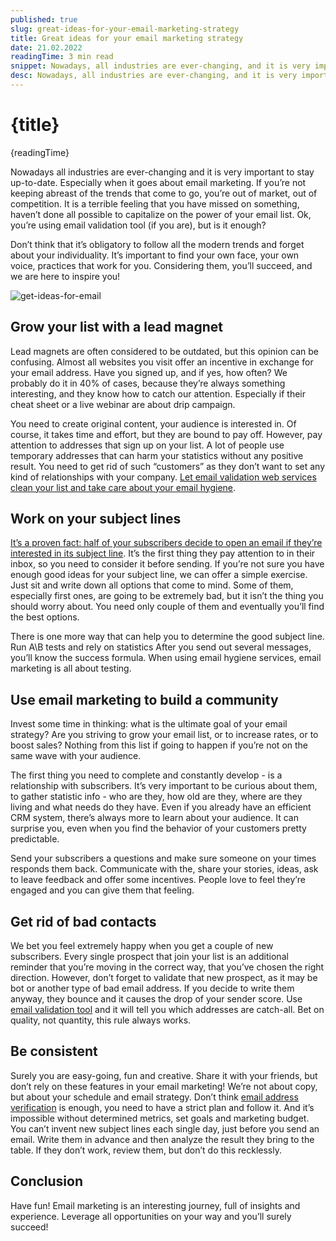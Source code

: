 ```yaml
---
published: true
slug: great-ideas-for-your-email-marketing-strategy
title: Great ideas for your email marketing strategy
date: 21.02.2022
readingTime: 3 min read
snippet: Nowadays, all industries are ever-changing, and it is very important to stay up-to-date. Especially when it goes about email marketing. If you’re not keeping abreast of the trends that come to go, you’re out of market, out of competition. It is a terrible feeling that you have missed on something, haven’t done all possible to capitalize on the power of your email list. Ok, you’re using email validation tool (if you are), but is it enough?
desc: Nowadays, all industries are ever-changing, and it is very important to stay up-to-date. Especially when it goes about email marketing. If you’re not keeping abreast of the trends that come to go, you’re out of market, out of competition. It is a terrible feeling that you have missed on something, haven’t done all possible to capitalize on the power of your email list. Ok, you’re using email validation tool (if you are), but is it enough?
---
```


# {title}

{readingTime}

Nowadays all industries are ever-changing and it is very important to stay up-to-date. Especially when it goes about email marketing. If you’re not keeping abreast of the trends that come to go, you’re out of market, out of competition. It is a terrible feeling that you have missed on something, haven’t done all possible to capitalize on the power of your email list. Ok, you’re using email validation tool (if you are), but is it enough?

Don’t think that it’s obligatory to follow all the modern trends and forget about your individuality. It’s important to find your own face, your own voice, practices that work for you. Considering them, you’ll succeed, and we are here to inspire you!

![get-ideas-for-email](./get-ideas-for-email.svg)

## Grow your list with a lead magnet
Lead magnets are often considered to be outdated, but this opinion can be confusing. Almost all websites you visit offer an incentive in exchange for your email address. Have you signed up, and if yes, how often? We probably do it in 40% of cases, because they’re always something interesting, and they know how to catch our attention. Especially if their cheat sheet or a live webinar are about drip campaign.

You need to create original content, your audience is interested in. Of course, it takes time and effort, but they are bound to pay off. However, pay attention to addresses that sign up on your list. A lot of people use temporary addresses that can harm your statistics without any positive result. You need to get rid of such “customers” as they don’t want to set any kind of relationships with your company. [Let email validation web services clean your list and take care about your email hygiene](/blog/how-mailcheck-can-help-your-business).

## Work on your subject lines
[It’s a proven fact: half of your subscribers decide to open an email if they’re interested in its subject line](/blog/subscribers-love-getting-your-emails-but-theres-one-thing-you-have-to-get-right). It’s the first thing they pay attention to in their inbox, so you need to consider it before sending. If you’re not sure you have enough good ideas for your subject line, we can offer a simple exercise. Just sit and write down all options that come to mind. Some of them, especially first ones, are going to be extremely bad, but it isn’t the thing you should worry about. You need only couple of them and eventually you’ll find the best options.

There is one more way that can help you to determine the good subject line. Run A\B tests and rely on statistics After you send out several messages, you’ll know the success formula. When using email hygiene services, email marketing is all about testing.

## Use email marketing to build a community
Invest some time in thinking: what is the ultimate goal of your email strategy? Are you striving to grow your email list, or to increase rates, or to boost sales? Nothing from this list if going to happen if you’re not on the same wave with your audience.

The first thing you need to complete and constantly develop - is a relationship with subscribers. It’s very important to be curious about them, to gather statistic info - who are they, how old are they, where are they living and what needs do they have. Even if you already have an efficient CRM system, there’s always more to learn about your audience. It can surprise you, even when you find the behavior of your customers pretty predictable.

Send your subscribers a questions and make sure someone on your times responds them back. Communicate with the, share your stories, ideas, ask to leave feedback and offer some incentives. People love to feel they’re engaged and you can give them that feeling.

## Get rid of bad contacts
We bet you feel extremely happy when you get a couple of new subscribers. Every single prospect that join your list is an additional reminder that you’re moving in the correct way, that you’ve chosen the right direction. However, don’t forget to validate that new prospect, as it may be bot or another type of bad email address. If you decide to write them anyway, they bounce and it causes the drop of your sender score. Use [email validation tool](https://mailcheck.co/) and it will tell you which addresses are catch-all. Bet on quality, not quantity, this rule always works.

## Be consistent
Surely you are easy-going, fun and creative. Share it with your friends, but don’t rely on these features in your email marketing! We’re not about copy, but about your schedule and email strategy. Don’t think [email address verification](https://mailcheck.co/) is enough, you need to have a strict plan and follow it. And it’s impossible without determined metrics, set goals and marketing budget. You can’t invent new subject lines each single day, just before you send an email. Write them in advance and then analyze the result they bring to the table. If they don’t work, review them, but don’t do this recklessly.

## Conclusion
Have fun! Email marketing is an interesting journey, full of insights and experience. Leverage all opportunities on your way and you’ll surely succeed!
